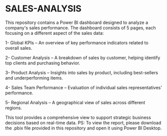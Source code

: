 # SALES-ANALYSIS
This repository contains a Power BI dashboard designed to analyze a company's sales performance. The dashboard consists of 5 pages, each focusing on a different aspect of the sales data:

1- Global KPIs – An overview of key performance indicators related to overall sales.

2- Customer Analysis – A breakdown of sales by customer, helping identify top clients and purchasing behavior.

3- Product Analysis – Insights into sales by product, including best-sellers and underperforming items.

4- Sales Team Performance – Evaluation of individual sales representatives' performance.

5- Regional Analysis – A geographical view of sales across different regions.

This tool provides a comprehensive view to support strategic business decisions based on real-time data.
PS: To view the report, please download the .pbix file provided in this repository and open it using Power BI Desktop.
